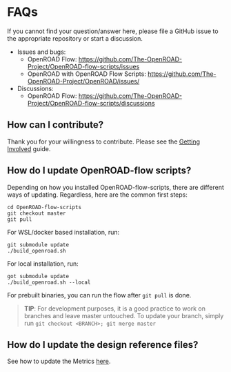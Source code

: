 # FAQs

If you cannot find your question/answer here, please file a GitHub issue to
the appropriate repository or start a discussion.

-   Issues and bugs:
    -   OpenROAD Flow: <https://github.com/The-OpenROAD-Project/OpenROAD-flow-scripts/issues>
    -   OpenROAD with OpenROAD Flow Scripts: <https://github.com/The-OpenROAD-Project/OpenROAD/issues/>
-   Discussions:
    -   OpenROAD Flow: <https://github.com/The-OpenROAD-Project/OpenROAD-flow-scripts/discussions>

## How can I contribute?

Thank you for your willingness to contribute. Please see the
[Getting Involved](../contrib/GettingInvolved) guide.

## How do I update OpenROAD-flow scripts?

Depending on how you installed OpenROAD-flow-scripts, there are different ways of updating. Regardless, here are the common first steps:

```
cd OpenROAD-flow-scripts
git checkout master
git pull
```
For WSL/docker based installation, run:
```
git submodule update
./build_openroad.sh
```

For local installation, run:
```
got submodule update 
./build_openroad.sh --local
```

For prebuilt binaries, you can run the flow after `git pull` is done.

> **TIP**: For development purposes, it is a good practice to work on branches and leave master untouched. 
> To update your branch, simply run `git checkout <BRANCH>; git merge master`
## How do I update the design reference files?

See how to update the Metrics [here](../contrib/Metrics.md).
